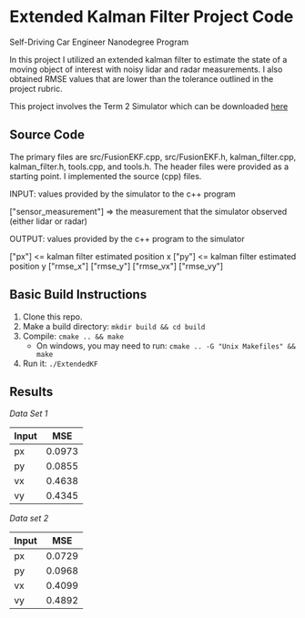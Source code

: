 # Extended Kalman Filter Project Code
Self-Driving Car Engineer Nanodegree Program

In this project I utilized an extended kalman filter to estimate the state of a moving object of interest with noisy lidar and radar measurements. I also obtained RMSE values that are lower than the tolerance outlined in the project rubric. 

This project involves the Term 2 Simulator which can be downloaded [here](https://github.com/udacity/self-driving-car-sim/releases)

## Source Code
The primary files are src/FusionEKF.cpp, src/FusionEKF.h, kalman_filter.cpp, kalman_filter.h, tools.cpp, and tools.h. The header files were provided as a starting point. I implemented the source (cpp) files.

INPUT: values provided by the simulator to the c++ program

["sensor_measurement"] => the measurement that the simulator observed (either lidar or radar)

OUTPUT: values provided by the c++ program to the simulator

["px"] <= kalman filter estimated position x
["py"] <= kalman filter estimated position y
["rmse_x"]
["rmse_y"]
["rmse_vx"]
["rmse_vy"]

## Basic Build Instructions

1. Clone this repo.
2. Make a build directory: `mkdir build && cd build`
3. Compile: `cmake .. && make` 
   * On windows, you may need to run: `cmake .. -G "Unix Makefiles" && make`
4. Run it: `./ExtendedKF `

## Results

*Data Set 1*

| Input | MSE    |
| ----- | -------|
|  px   | 0.0973 |
|  py   | 0.0855 |
|  vx   | 0.4638 |
|  vy   | 0.4345 |



*Data set 2*

| Input | MSE    |
| ----- | -------|
|  px   | 0.0729 |
|  py   | 0.0968 |
|  vx   | 0.4099 |
|  vy   | 0.4892 |




